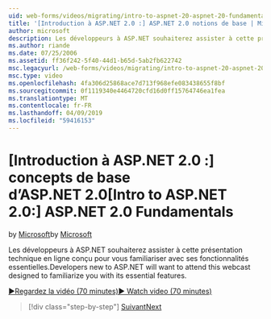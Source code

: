 ```yaml
---
uid: web-forms/videos/migrating/intro-to-aspnet-20-aspnet-20-fundamentals
title: '[Introduction à ASP.NET 2.0 :] ASP.NET 2.0 notions de base | Microsoft Docs'
author: microsoft
description: Les développeurs à ASP.NET souhaiterez assister à cette présentation technique en ligne conçu pour vous familiariser avec ses fonctionnalités essentielles.
ms.author: riande
ms.date: 07/25/2006
ms.assetid: ff36f242-5f40-44d1-b65d-5ab2fb622742
msc.legacyurl: /web-forms/videos/migrating/intro-to-aspnet-20-aspnet-20-fundamentals
msc.type: video
ms.openlocfilehash: 4fa306d25868ace7d713f968efe083438655f8bf
ms.sourcegitcommit: 0f1119340e4464720cfd16d0ff15764746ea1fea
ms.translationtype: MT
ms.contentlocale: fr-FR
ms.lasthandoff: 04/09/2019
ms.locfileid: "59416153"
---
```

# <a name="intro-to-aspnet-20-aspnet-20-fundamentals"></a><span data-ttu-id="56427-103">[Introduction à ASP.NET 2.0 :] concepts de base d’ASP.NET 2.0</span><span class="sxs-lookup"><span data-stu-id="56427-103">[Intro to ASP.NET 2.0:] ASP.NET 2.0 Fundamentals</span></span>

<span data-ttu-id="56427-104">by [Microsoft](https://github.com/microsoft)</span><span class="sxs-lookup"><span data-stu-id="56427-104">by [Microsoft](https://github.com/microsoft)</span></span>

<span data-ttu-id="56427-105">Les développeurs à ASP.NET souhaiterez assister à cette présentation technique en ligne conçu pour vous familiariser avec ses fonctionnalités essentielles.</span><span class="sxs-lookup"><span data-stu-id="56427-105">Developers new to ASP.NET will want to attend this webcast designed to familiarize you with its essential features.</span></span>

[<span data-ttu-id="56427-106">&#9654;Regardez la vidéo (70 minutes)</span><span class="sxs-lookup"><span data-stu-id="56427-106">&#9654; Watch video (70 minutes)</span></span>](https://channel9.msdn.com/Blogs/ASP-NET-Site-Videos/intro-to-aspnet-20-aspnet-20-fundamentals)

> [!div class="step-by-step"]
> [<span data-ttu-id="56427-107">Suivant</span><span class="sxs-lookup"><span data-stu-id="56427-107">Next</span></span>](intro-to-aspnet-20-user-interface-elements.md)
